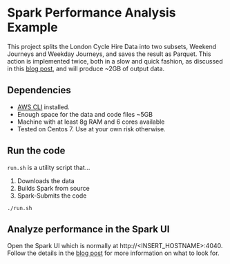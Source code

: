 # Spark Performance Analysis Example
This project splits the London Cycle Hire Data into two subsets, Weekend Journeys and Weekday Journeys, and saves the result as Parquet. This action is implemented twice, both in a slow and quick fashion, as discussed in this [blog post](https://matdeb-sl.github.io/blog/2018/03/22/apache-spark-performance.html), and will produce ~2GB of output data.

## Dependencies

* [AWS CLI](https://docs.aws.amazon.com/cli/latest/userguide/installing.html) installed.
* Enough space for the data and code files ~5GB
* Machine with at least 8g RAM and 6 cores available
* Tested on Centos 7. Use at your own risk otherwise.


## Run the code

`run.sh` is a utility script that...

1) Downloads the data
2) Builds Spark from source
3) Spark-Submits the code

```
./run.sh
```


## Analyze performance in the Spark UI

Open the Spark UI which is normally at http://<INSERT_HOSTNAME>:4040. Follow the details in the [blog post](https://matdeb-sl.github.io/blog/2018/03/22/apache-spark-performance.html) for more information on what to look for.